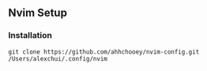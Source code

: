## Nvim Setup

### Installation

```
git clone https://github.com/ahhchooey/nvim-config.git /Users/alexchui/.config/nvim
```
